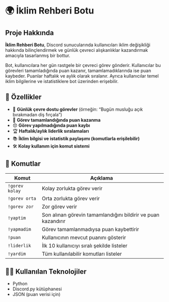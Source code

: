 # 🌍 İklim Rehberi Botu

## Proje Hakkında
**İklim Rehberi Botu**, Discord sunucularında kullanıcıları iklim değişikliği hakkında bilinçlendirmek ve günlük çevreci alışkanlıklar kazandırmak amacıyla tasarlanmış bir bottur.

Bot, kullanıcılara her gün rastgele bir çevreci görev gönderir. Kullanıcılar bu görevleri tamamladığında puan kazanır, tamamlamadıklarında ise puan kaybeder. Puanlar haftalık ve aylık olarak sıralanır. Ayrıca kullanıcılar temel iklim bilgilerine ve istatistiklere bot üzerinden erişebilir.

## 🚀 Özellikler

- 🌱 **Günlük çevre dostu görevler** (örneğin: “Bugün musluğu açık bırakmadan diş fırçala”)
- 🔁 **Görev tamamlandığında puan kazanma**
- 😞 **Görev yapılmadığında puan kaybı**
- 🏆 **Haftalık/aylık liderlik sıralamaları**
- 📚 **İklim bilgisi ve istatistik paylaşımı (komutlarla erişilebilir)**
- 🛠 **Kolay kullanım için komut sistemi**

## 🧪 Komutlar

| Komut | Açıklama |
|-------|----------|
| `!gorev kolay` | Kolay zorlukta görev verir |
| `!gorev orta` | Orta zorlukta görev verir |
| `!gorev zor` | Zor görev verir |
| `!yaptim` | Son alınan görevin tamamlandığını bildirir ve puan kazandırır |
| `!yapmadim` | Görev tamamlanmadıysa puan kaybettirir |
| `!puan` | Kullanıcının mevcut puanını gösterir |
| `!liderlik` | İlk 10 kullanıcıyı sıralı şekilde listeler |
| `!yardim` | Tüm kullanılabilir komutları listeler |

## 👨‍💻 Kullanılan Teknolojiler

- Python
- Discord.py kütüphanesi
- JSON (puan verisi için)
